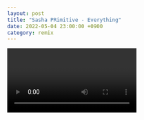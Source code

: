 ```yaml
---
layout: post
title: "Sasha PRimitive - Everything"
date: 2022-05-04 23:00:00 +0900
category: remix
---
```


<div class="video-container">
    <video id="player" class="video-js vjs-default-skin vjs-big-play-centered" data-json="/public/json/remix/sasha PRimitive - Everything.json"></video>
</div>